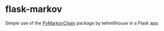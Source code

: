 flask-markov
============

Simple use of the <a href="https://github.com/TehMillhouse/PyMarkovChain">PyMarkovChain</a> package by tehmillhouse in a Flask app.
